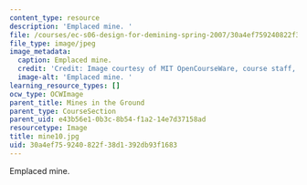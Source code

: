 ```yaml
---
content_type: resource
description: 'Emplaced mine. '
file: /courses/ec-s06-design-for-demining-spring-2007/30a4ef759240822f38d1392db93f1683_mine10.jpg
file_type: image/jpeg
image_metadata:
  caption: Emplaced mine.
  credit: 'Credit: Image courtesy of MIT OpenCourseWare, course staff, and students.'
  image-alt: 'Emplaced mine. '
learning_resource_types: []
ocw_type: OCWImage
parent_title: Mines in the Ground
parent_type: CourseSection
parent_uid: e43b56e1-0b3c-8b54-f1a2-14e7d37158ad
resourcetype: Image
title: mine10.jpg
uid: 30a4ef75-9240-822f-38d1-392db93f1683
---
```

Emplaced mine. 


